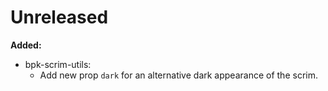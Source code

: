 # Unreleased

**Added:**
- bpk-scrim-utils:
  - Add new prop `dark` for an alternative dark appearance of the scrim.

